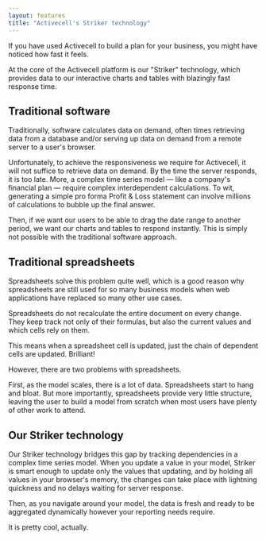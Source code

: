 ```yaml
---
layout: features
title: "Activecell's Striker technology"
---
```


If you have used Activecell to build a plan for your business, you might have noticed how fast it feels.

At the core of the Activecell platform is our "Striker" technology, which provides data to our interactive charts and tables with blazingly fast response time.

## Traditional software

Traditionally, software calculates data on demand, often times retrieving data from a database and/or serving up data on demand from a remote server to a user's browser.

Unfortunately, to achieve the responsiveness we require for Activecell, it will not suffice to retrieve data on demand. By the time the server responds, it is too late. More, a complex time series model — like a company's financial plan — require complex interdependent calculations. To wit, generating a simple pro forma Profit & Loss statement can involve millions of calculations to bubble up the final answer.

Then, if we want our users to be able to drag the date range to another period, we want our charts and tables to respond instantly. This is simply not possible with the traditional software approach.

## Traditional spreadsheets

Spreadsheets solve this problem quite well, which is a good reason why spreadsheets are still used for so many business models when web applications have replaced so many other use cases.

Spreadsheets do not recalculate the entire document on every change. They keep track not only of their formulas, but also the current values and which cells rely on them.

This means when a spreadsheet cell is updated, just the chain of dependent cells are updated. Brilliant!

However, there are two problems with spreadsheets.

First, as the model scales, there is a lot of data. Spreadsheets start to hang and bloat. But more importantly, spreadsheets provide very little structure, leaving the user to build a model from scratch when most users have plenty of other work to attend.

## Our Striker technology

Our Striker technology bridges this gap by tracking dependencies in a complex time series model. When you update a value in your model, Striker is smart enough to update only the values that updating, and by holding all values in your browser's memory, the changes can take place with lightning quickness and no delays waiting for server response.

Then, as you navigate around your model, the data is fresh and ready to be aggregated dynamically however your reporting needs require.

It is pretty cool, actually.